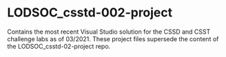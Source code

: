 # LODSOC_csstd-002-project

Contains the most recent Visual Studio solution for the CSSD and CSST challenge labs as of 03/2021. These project files supersede the content of the LODSOC_csstd-02-project repo.
